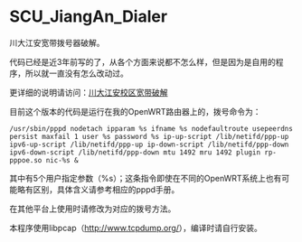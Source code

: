 # SCU_JiangAn_Dialer
川大江安宽带拨号器破解。

代码已经是近3年前写的了，从各个方面来说都不怎么样，但是因为是自用的程序，所以就一直没有怎么改动过。

更详细的说明请访问：[川大江安校区宽带破解](http://xiadong.info/2016/06/%E5%B7%9D%E5%A4%A7%E6%B1%9F%E5%AE%89%E6%A0%A1%E5%8C%BA%E5%AE%BD%E5%B8%A6%E7%A0%B4%E8%A7%A3/)

目前这个版本的代码是运行在我的OpenWRT路由器上的，拨号命令为：

    /usr/sbin/pppd nodetach ipparam %s ifname %s nodefaultroute usepeerdns persist maxfail 1 user %s password %s ip-up-script /lib/netifd/ppp-up ipv6-up-script /lib/netifd/ppp-up ip-down-script /lib/netifd/ppp-down ipv6-down-script /lib/netifd/ppp-down mtu 1492 mru 1492 plugin rp-pppoe.so nic-%s &

其中有5个用户指定参数（%s）；这条指令即使在不同的OpenWRT系统上也有可能略有区别，具体含义请参考相应的pppd手册。

在其他平台上使用时请修改为对应的拨号方法。

本程序使用libpcap（<http://www.tcpdump.org/>），编译时请自行安装。